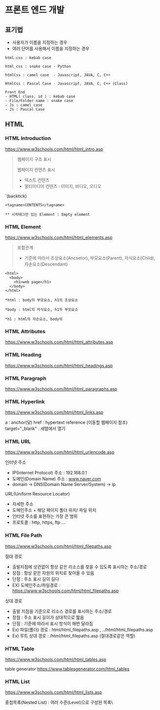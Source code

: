 # 프론트 엔드 개발

## 표기법 
- 사용자가 이름을 지정하는 경우
- 여러 단어를 사용해서 이름을 지정하는 경우

```
html-css : kebab case

html_css : snake case - Python 

htmlCss : camel case  - Javascript, JAVA, C, C++

HtmlCss : Pascal Case - Javascript, JAVA, C, C++ (Class)

Front End
- HTML( class, id ) : kebab case
- File/Folder name : snake case
- Js : camel case
- Js : Pascal Case

```

## HTML

### HTML Introduction
https://www.w3schools.com/html/html_intro.asp

> 웹페이지 구조 표시
> 
> 웹페이지 컨텐츠 표시
> - 텍스트 컨텐츠
> - 멀티미디어 컨텐츠 : 이미지, 비디오, 오디오

`(backtick)

```
<tagname>CONTENTS</tagname>

** 시작태그만 있는 Element : Empty element
```

### HTML Element
https://www.w3schools.com/html/html_elements.asp

> 포함관계
> - 기준에 따라서 조상요소(Ancsetor), 부모요소(Parent), 자식요소(Child), 자손요소(Descendant)

```
<html>
  <body>
    <h1>web page</h1>
  </body>
</html>

*html : body의 부모요소, h1의 조상요소

*body : html의 자식요소, h1의 부모요소

*h1 : html의 자손요소, body의 
```

### HTML Attributes
https://www.w3schools.com/html/html_attributes.asp


### HTML Heading
https://www.w3schools.com/html/html_headings.asp



### HTML Paragraph
https://www.w3schools.com/html/html_paragraphs.asp



### HTML Hyperlink
https://www.w3schools.com/html/html_links.asp

a : anchor(닻)
href : hypertext reference (이동할 웹페이지 참조)
target="_blank" : 새탭에서 열기



### HTML URL
https://www.w3schools.com/html/html_urlencode.asp

인터넷 주소
- IP(Internet Protocol) 주소 : 192.168.0.1
- 도메인(Domain Name) 주소 : www.naver.com
- domain -> DNS(Domain Name Server/System) -> ip

URL(Uniform Resource Locator)
- 자세한 주소
- 도메인주소 + 해당 페이지 폴더 위치/ 파일 위치
- 인터넷 주소를 표현하는 가장 큰 범위
- 프로토콜 : http, https, ftp ...


### HTML File Path
https://www.w3schools.com/html/html_filepaths.asp

절대 경로
- 출발지점에 상관없이 항상 같은 리소스를 찾을 수 있도록 표시하는 주소/경로
- 장점 : 항상 같은 자원의 위치로 찾아올 수 있음
- 단점 : 주소 표시 길이 길다
- EX) 도메인주소/파일경로 : https://www.w3schools.com/html/html_filepaths.asp

상대 경로
- 출발 지점을 기준으로 리소스 경로를 표시하는 주소/경로
- 장점 : 주소 표시 길이가 상대적으로 짧음
- 단점 : 기준에 따라서 표시 방식이 매번 달라짐
- Ex) 파일(폴더) 경로 : html/html_filepaths.asp , ../html/html_filepaths.asp
- Ex) 루트 상대 경로 : /html/html_filepaths.asp (절대경로같은 역할)


### HTML Table
https://www.w3schools.com/html/html_tables.asp

table generator
https://www.tablesgenerator.com/html_tables

### HTML List
https://www.w3schools.com/html/html_lists.asp

중첩목록(Nested List) : 여러 수준(Level)으로 구성된 목록\

